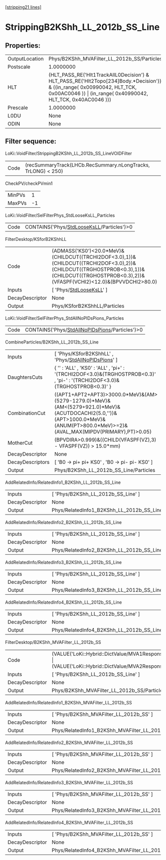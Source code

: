[[stripping21 lines]](./stripping21-index)

# StrippingB2KShh_LL_2012b_SS_Line

## Properties:

|                |                                                                                                                                                                                            |
|----------------|--------------------------------------------------------------------------------------------------------------------------------------------------------------------------------------------|
| OutputLocation | Phys/B2KShh_MVAFilter_LL_2012b_SS/Particles                                                                                                                                                |
| Postscale      | 1.0000000                                                                                                                                                                                  |
| HLT            | (HLT_PASS_RE('Hlt1TrackAllL0Decision') & HLT_PASS_RE('Hlt2Topo[234]Body.\*Decision')) & ((in_range( 0x00990042, HLT_TCK, 0x00AC0046 )) \| (in_range( 0x40990042, HLT_TCK, 0x40AC0046 ))) |
| Prescale       | 1.0000000                                                                                                                                                                                  |
| L0DU           | None                                                                                                                                                                                       |
| ODIN           | None                                                                                                                                                                                       |

## Filter sequence:

LoKi::VoidFilter/StrippingB2KShh_LL_2012b_SS_LineVOIDFilter

|      |                                                               |
|------|---------------------------------------------------------------|
| Code | (recSummaryTrack(LHCb.RecSummary.nLongTracks, TrLONG) \< 250) |

CheckPV/checkPVmin1

|        |     |
|--------|-----|
| MinPVs | 1   |
| MaxPVs | -1  |

LoKi::VoidFilter/SelFilterPhys_StdLooseKsLL_Particles

|      |                                                                                          |
|------|------------------------------------------------------------------------------------------|
| Code | CONTAINS('Phys/[StdLooseKsLL](./stripping21-commonparticles-stdlooseksll)/Particles')\>0 |

FilterDesktop/KSforB2KShhLL

|                 |                                                                                                                                                                                                    |
|-----------------|----------------------------------------------------------------------------------------------------------------------------------------------------------------------------------------------------|
| Code            | (ADMASS('KS0')\<20.0\*MeV)&(CHILDCUT((TRCHI2DOF\<3.0),1))&(CHILDCUT((TRCHI2DOF\<3.0),2))&(CHILDCUT((TRGHOSTPROB\<0.3),1))&(CHILDCUT((TRGHOSTPROB\<0.3),2))&(VFASPF(VCHI2)\<12.0)&(BPVVDCHI2\>80.0) |
| Inputs          | [ 'Phys/[StdLooseKsLL](./stripping21-commonparticles-stdlooseksll)' ]                                                                                                                            |
| DecayDescriptor | None                                                                                                                                                                                               |
| Output          | Phys/KSforB2KShhLL/Particles                                                                                                                                                                       |

LoKi::VoidFilter/SelFilterPhys_StdAllNoPIDsPions_Particles

|      |                                                                                                    |
|------|----------------------------------------------------------------------------------------------------|
| Code | CONTAINS('Phys/[StdAllNoPIDsPions](./stripping21-commonparticles-stdallnopidspions)/Particles')\>0 |

CombineParticles/B2KShh_LL_2012b_SS_Line

|                  |                                                                                                                                                                                           |
|------------------|-------------------------------------------------------------------------------------------------------------------------------------------------------------------------------------------|
| Inputs           | [ 'Phys/KSforB2KShhLL' , 'Phys/[StdAllNoPIDsPions](./stripping21-commonparticles-stdallnopidspions)' ]                                                                                  |
| DaughtersCuts    | { '' : 'ALL' , 'KS0' : 'ALL' , 'pi+' : '(TRCHI2DOF\<3.0)&(TRGHOSTPROB\<0.3)' , 'pi-' : '(TRCHI2DOF\<3.0)&(TRGHOSTPROB\<0.3)' }                                                            |
| CombinationCut   | ((APT1+APT2+APT3)\>3000.0\*MeV)&(AM\>(5279-1279.0)\*MeV)&(AM\<(5279+921.0)\*MeV)&(ACUTDOCACHI2(5.0,''))&(APT\>1000.0\*MeV)&(ANUM(PT\>800.0\*MeV)\>=2)&(AVAL_MAX(MIPDV(PRIMARY),PT)\>0.05) |
| MotherCut        | (BPVDIRA\>0.999)&((CHILD(VFASPF(VZ),3) - VFASPF(VZ)) \> 15.0\*mm)                                                                                                                         |
| DecayDescriptor  | None                                                                                                                                                                                      |
| DecayDescriptors | [ 'B0 -\> pi+ pi+ KS0' , 'B0 -\> pi- pi- KS0' ]                                                                                                                                         |
| Output           | Phys/B2KShh_LL_2012b_SS_Line/Particles                                                                                                                                                    |

AddRelatedInfo/RelatedInfo1_B2KShh_LL_2012b_SS_Line

|                 |                                                     |
|-----------------|-----------------------------------------------------|
| Inputs          | [ 'Phys/B2KShh_LL_2012b_SS_Line' ]                |
| DecayDescriptor | None                                                |
| Output          | Phys/RelatedInfo1_B2KShh_LL_2012b_SS_Line/Particles |

AddRelatedInfo/RelatedInfo2_B2KShh_LL_2012b_SS_Line

|                 |                                                     |
|-----------------|-----------------------------------------------------|
| Inputs          | [ 'Phys/B2KShh_LL_2012b_SS_Line' ]                |
| DecayDescriptor | None                                                |
| Output          | Phys/RelatedInfo2_B2KShh_LL_2012b_SS_Line/Particles |

AddRelatedInfo/RelatedInfo3_B2KShh_LL_2012b_SS_Line

|                 |                                                     |
|-----------------|-----------------------------------------------------|
| Inputs          | [ 'Phys/B2KShh_LL_2012b_SS_Line' ]                |
| DecayDescriptor | None                                                |
| Output          | Phys/RelatedInfo3_B2KShh_LL_2012b_SS_Line/Particles |

AddRelatedInfo/RelatedInfo4_B2KShh_LL_2012b_SS_Line

|                 |                                                     |
|-----------------|-----------------------------------------------------|
| Inputs          | [ 'Phys/B2KShh_LL_2012b_SS_Line' ]                |
| DecayDescriptor | None                                                |
| Output          | Phys/RelatedInfo4_B2KShh_LL_2012b_SS_Line/Particles |

FilterDesktop/B2KShh_MVAFilter_LL_2012b_SS

|                 |                                                                                                                                        |
|-----------------|----------------------------------------------------------------------------------------------------------------------------------------|
| Code            | (VALUE('LoKi::Hybrid::DictValue/MVA1Response_LL_2012b_SS')\>-0.2) \| (VALUE('LoKi::Hybrid::DictValue/MVA2Response_LL_2012b_SS')\>-0.2) |
| Inputs          | [ 'Phys/B2KShh_LL_2012b_SS_Line' ]                                                                                                   |
| DecayDescriptor | None                                                                                                                                   |
| Output          | Phys/B2KShh_MVAFilter_LL_2012b_SS/Particles                                                                                            |

AddRelatedInfo/RelatedInfo1_B2KShh_MVAFilter_LL_2012b_SS

|                 |                                                          |
|-----------------|----------------------------------------------------------|
| Inputs          | [ 'Phys/B2KShh_MVAFilter_LL_2012b_SS' ]                |
| DecayDescriptor | None                                                     |
| Output          | Phys/RelatedInfo1_B2KShh_MVAFilter_LL_2012b_SS/Particles |

AddRelatedInfo/RelatedInfo2_B2KShh_MVAFilter_LL_2012b_SS

|                 |                                                          |
|-----------------|----------------------------------------------------------|
| Inputs          | [ 'Phys/B2KShh_MVAFilter_LL_2012b_SS' ]                |
| DecayDescriptor | None                                                     |
| Output          | Phys/RelatedInfo2_B2KShh_MVAFilter_LL_2012b_SS/Particles |

AddRelatedInfo/RelatedInfo3_B2KShh_MVAFilter_LL_2012b_SS

|                 |                                                          |
|-----------------|----------------------------------------------------------|
| Inputs          | [ 'Phys/B2KShh_MVAFilter_LL_2012b_SS' ]                |
| DecayDescriptor | None                                                     |
| Output          | Phys/RelatedInfo3_B2KShh_MVAFilter_LL_2012b_SS/Particles |

AddRelatedInfo/RelatedInfo4_B2KShh_MVAFilter_LL_2012b_SS

|                 |                                                          |
|-----------------|----------------------------------------------------------|
| Inputs          | [ 'Phys/B2KShh_MVAFilter_LL_2012b_SS' ]                |
| DecayDescriptor | None                                                     |
| Output          | Phys/RelatedInfo4_B2KShh_MVAFilter_LL_2012b_SS/Particles |
